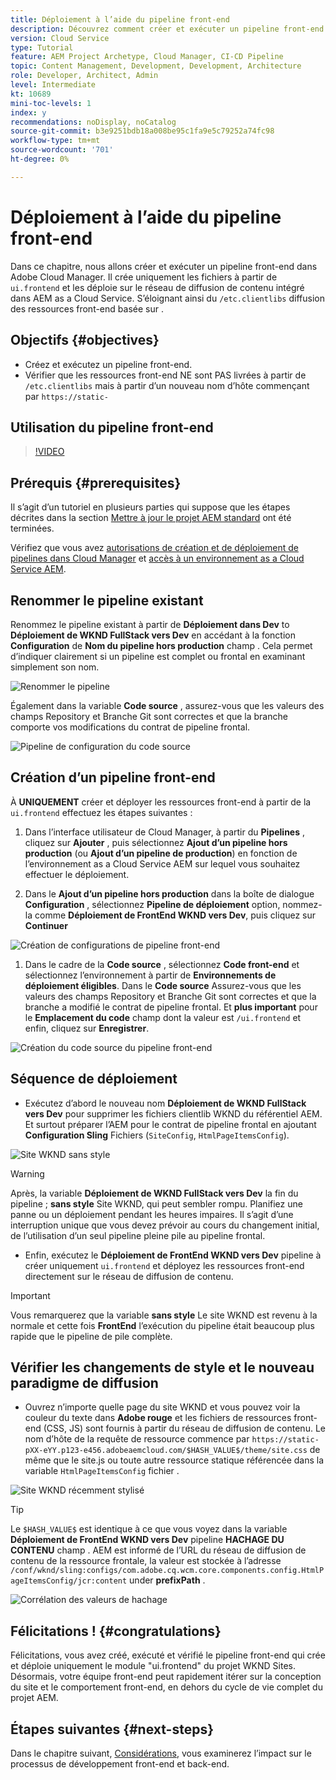 ```yaml
---
title: Déploiement à l’aide du pipeline front-end
description: Découvrez comment créer et exécuter un pipeline front-end qui génère des ressources front-end et se déploie sur le réseau de diffusion de contenu intégré dans AEM as a Cloud Service.
version: Cloud Service
type: Tutorial
feature: AEM Project Archetype, Cloud Manager, CI-CD Pipeline
topic: Content Management, Development, Development, Architecture
role: Developer, Architect, Admin
level: Intermediate
kt: 10689
mini-toc-levels: 1
index: y
recommendations: noDisplay, noCatalog
source-git-commit: b3e9251bdb18a008be95c1fa9e5c79252a74fc98
workflow-type: tm+mt
source-wordcount: '701'
ht-degree: 0%

---
```



# Déploiement à l’aide du pipeline front-end

Dans ce chapitre, nous allons créer et exécuter un pipeline front-end dans Adobe Cloud Manager. Il crée uniquement les fichiers à partir de `ui.frontend` et les déploie sur le réseau de diffusion de contenu intégré dans AEM as a Cloud Service. S’éloignant ainsi du  `/etc.clientlibs` diffusion des ressources front-end basée sur .


## Objectifs {#objectives}

* Créez et exécutez un pipeline front-end.
* Vérifier que les ressources front-end NE sont PAS livrées à partir de `/etc.clientlibs` mais à partir d’un nouveau nom d’hôte commençant par `https://static-`

## Utilisation du pipeline front-end

>[!VIDEO](https://video.tv.adobe.com/v/3409420?quality=12&learn=on)

## Prérequis {#prerequisites}

Il s’agit d’un tutoriel en plusieurs parties qui suppose que les étapes décrites dans la section [Mettre à jour le projet AEM standard](./update-project.md) ont été terminées.

Vérifiez que vous avez [autorisations de création et de déploiement de pipelines dans Cloud Manager](https://experienceleague.adobe.com/docs/experience-manager-cloud-manager/content/requirements/users-and-roles.html?lang=en#role-definitions) et [accès à un environnement as a Cloud Service AEM](https://experienceleague.adobe.com/docs/experience-manager-cloud-service/content/implementing/using-cloud-manager/manage-environments.html).

## Renommer le pipeline existant

Renommez le pipeline existant à partir de __Déploiement dans Dev__ to  __Déploiement de WKND FullStack vers Dev__ en accédant à la fonction __Configuration__ de __Nom du pipeline hors production__ champ . Cela permet d’indiquer clairement si un pipeline est complet ou frontal en examinant simplement son nom.

![Renommer le pipeline](assets/fullstack-wknd-deploy-dev-pipeline.png)


Également dans la variable __Code source__ , assurez-vous que les valeurs des champs Repository et Branche Git sont correctes et que la branche comporte vos modifications du contrat de pipeline frontal.

![Pipeline de configuration du code source](assets/fullstack-wknd-source-code-config.png)


## Création d’un pipeline front-end

À __UNIQUEMENT__ créer et déployer les ressources front-end à partir de la `ui.frontend` effectuez les étapes suivantes :

1. Dans l’interface utilisateur de Cloud Manager, à partir du __Pipelines__ , cliquez sur __Ajouter__ , puis sélectionnez __Ajout d’un pipeline hors production__ (ou __Ajout d’un pipeline de production__) en fonction de l’environnement as a Cloud Service AEM sur lequel vous souhaitez effectuer le déploiement.

1. Dans le __Ajout d’un pipeline hors production__ dans la boîte de dialogue __Configuration__ , sélectionnez __Pipeline de déploiement__ option, nommez-la comme __Déploiement de FrontEnd WKND vers Dev__, puis cliquez sur __Continuer__

![Création de configurations de pipeline front-end](assets/create-frontend-pipeline-configs.png)

1. Dans le cadre de la __Code source__ , sélectionnez __Code front-end__ et sélectionnez l’environnement à partir de __Environnements de déploiement éligibles__. Dans le __Code source__ Assurez-vous que les valeurs des champs Repository et Branche Git sont correctes et que la branche a modifié le contrat de pipeline frontal.
Et __plus important__ pour le __Emplacement du code__ champ dont la valeur est `/ui.frontend` et enfin, cliquez sur __Enregistrer__.

![Création du code source du pipeline front-end](assets/create-frontend-pipeline-source-code.png)


## Séquence de déploiement

* Exécutez d’abord le nouveau nom __Déploiement de WKND FullStack vers Dev__ pour supprimer les fichiers clientlib WKND du référentiel AEM. Et surtout préparer l’AEM pour le contrat de pipeline frontal en ajoutant __Configuration Sling__ Fichiers (`SiteConfig`, `HtmlPageItemsConfig`).

![Site WKND sans style](assets/unstyled-wknd-site.png)

>[!WARNING]
>
>Après, la variable __Déploiement de WKND FullStack vers Dev__ la fin du pipeline ; __sans style__ Site WKND, qui peut sembler rompu. Planifiez une panne ou un déploiement pendant les heures impaires. Il s’agit d’une interruption unique que vous devez prévoir au cours du changement initial, de l’utilisation d’un seul pipeline pleine pile au pipeline frontal.


* Enfin, exécutez le __Déploiement de FrontEnd WKND vers Dev__ pipeline à créer uniquement `ui.frontend` et déployez les ressources front-end directement sur le réseau de diffusion de contenu.

>[!IMPORTANT]
>
>Vous remarquerez que la variable __sans style__ Le site WKND est revenu à la normale et cette fois __FrontEnd__ l’exécution du pipeline était beaucoup plus rapide que le pipeline de pile complète.

## Vérifier les changements de style et le nouveau paradigme de diffusion

* Ouvrez n’importe quelle page du site WKND et vous pouvez voir la couleur du texte dans __Adobe rouge__ et les fichiers de ressources front-end (CSS, JS) sont fournis à partir du réseau de diffusion de contenu. Le nom d’hôte de la requête de ressource commence par `https://static-pXX-eYY.p123-e456.adobeaemcloud.com/$HASH_VALUE$/theme/site.css` de même que le site.js ou toute autre ressource statique référencée dans la variable `HtmlPageItemsConfig` fichier .


![Site WKND récemment stylisé](assets/newly-styled-wknd-site.png)



>[!TIP]
>
>Le `$HASH_VALUE$` est identique à ce que vous voyez dans la variable __Déploiement de FrontEnd WKND vers Dev__  pipeline __HACHAGE DU CONTENU__ champ . AEM est informé de l’URL du réseau de diffusion de contenu de la ressource frontale, la valeur est stockée à l’adresse `/conf/wknd/sling:configs/com.adobe.cq.wcm.core.components.config.HtmlPageItemsConfig/jcr:content` under __prefixPath__ .


![Corrélation des valeurs de hachage](assets/hash-value-correlartion.png)



## Félicitations ! {#congratulations}

Félicitations, vous avez créé, exécuté et vérifié le pipeline front-end qui crée et déploie uniquement le module &quot;ui.frontend&quot; du projet WKND Sites. Désormais, votre équipe front-end peut rapidement itérer sur la conception du site et le comportement front-end, en dehors du cycle de vie complet du projet AEM.

## Étapes suivantes {#next-steps}

Dans le chapitre suivant, [Considérations](considerations.md), vous examinerez l’impact sur le processus de développement front-end et back-end.
